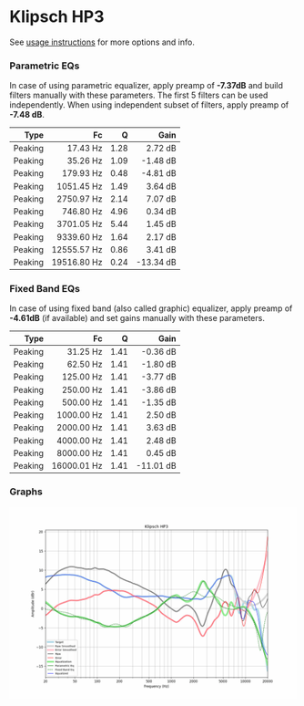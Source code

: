 # Klipsch HP3
See [usage instructions](https://github.com/jaakkopasanen/AutoEq#usage) for more options and info.

### Parametric EQs
In case of using parametric equalizer, apply preamp of **-7.37dB** and build filters manually
with these parameters. The first 5 filters can be used independently.
When using independent subset of filters, apply preamp of **-7.48 dB**.

| Type    | Fc          |    Q | Gain      |
|--------:|------------:|-----:|----------:|
| Peaking | 17.43 Hz    | 1.28 | 2.72 dB   |
| Peaking | 35.26 Hz    | 1.09 | -1.48 dB  |
| Peaking | 179.93 Hz   | 0.48 | -4.81 dB  |
| Peaking | 1051.45 Hz  | 1.49 | 3.64 dB   |
| Peaking | 2750.97 Hz  | 2.14 | 7.07 dB   |
| Peaking | 746.80 Hz   | 4.96 | 0.34 dB   |
| Peaking | 3701.05 Hz  | 5.44 | 1.45 dB   |
| Peaking | 9339.60 Hz  | 1.64 | 2.17 dB   |
| Peaking | 12555.57 Hz | 0.86 | 3.41 dB   |
| Peaking | 19516.80 Hz | 0.24 | -13.34 dB |

### Fixed Band EQs
In case of using fixed band (also called graphic) equalizer, apply preamp of **-4.61dB**
(if available) and set gains manually with these parameters.

| Type    | Fc          |    Q | Gain      |
|--------:|------------:|-----:|----------:|
| Peaking | 31.25 Hz    | 1.41 | -0.36 dB  |
| Peaking | 62.50 Hz    | 1.41 | -1.80 dB  |
| Peaking | 125.00 Hz   | 1.41 | -3.77 dB  |
| Peaking | 250.00 Hz   | 1.41 | -3.86 dB  |
| Peaking | 500.00 Hz   | 1.41 | -1.35 dB  |
| Peaking | 1000.00 Hz  | 1.41 | 2.50 dB   |
| Peaking | 2000.00 Hz  | 1.41 | 3.63 dB   |
| Peaking | 4000.00 Hz  | 1.41 | 2.48 dB   |
| Peaking | 8000.00 Hz  | 1.41 | 0.45 dB   |
| Peaking | 16000.01 Hz | 1.41 | -11.01 dB |

### Graphs
![](./Klipsch%20HP3.png)